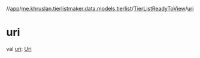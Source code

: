 //[app](../../../index.md)/[me.khruslan.tierlistmaker.data.models.tierlist](../index.md)/[TierListReadyToView](index.md)/[uri](uri.md)

# uri

val [uri](uri.md): [Uri](https://developer.android.com/reference/kotlin/android/net/Uri.html)
